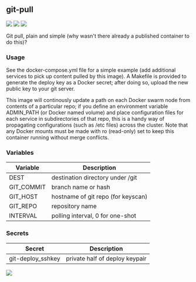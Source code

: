 ## git-pull
[![](https://images.microbadger.com/badges/version/instantlinux/git-pull.svg)](https://microbadger.com/images/instantlinux/git-pull "Version badge") [![](https://images.microbadger.com/badges/image/instantlinux/git-pull.svg)](https://microbadger.com/images/instantlinux/git-pull "Image badge") [![](https://images.microbadger.com/badges/commit/instantlinux/git-pull.svg)](https://microbadger.com/images/instantlinux/git-pull "Commit badge")

Git pull, plain and simple (why wasn't there already a published
container to do this)?

### Usage

See the docker-compose.yml file for a simple example (add additional
services to pick up content pulled by this image). A Makefile is
provided to generate the deploy key as a Docker secret; after doing so,
upload the new public key to your git server.

This image will continously update a path on each Docker swarm node
from contents of a particular repo; if you define an environment
variable ADMIN_PATH (or Docker named volume) and place configuration
files for each service in subdirectories of that repo, this is a handy
way of propagating configurations (such as /etc files) across the
cluster. Note that any Docker mounts must be made with ro
(read-only) set to keep this container running without merge conflicts.

### Variables

| Variable | Description |
| -------- | ----------- |
|DEST| destination directory under /git |
|GIT_COMMIT| branch name or hash |
|GIT_HOST| hostname of git repo (for keyscan) |
|GIT_REPO| repository name |
|INTERVAL| polling interval, 0 for one-shot|

### Secrets
| Secret | Description |
| ------ | ----------- |
|git-deploy_sshkey| private half of deploy keypair|

[![](https://images.microbadger.com/badges/license/instantlinux/git-pull.svg)](https://microbadger.com/images/instantlinux/git-pull "License badge")
